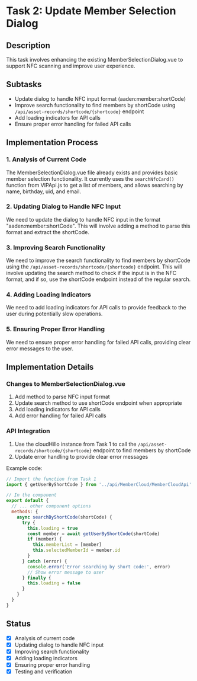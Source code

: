 # Task 2: Update Member Selection Dialog

## Description
This task involves enhancing the existing MemberSelectionDialog.vue to support NFC scanning and improve user experience.

## Subtasks
- Update dialog to handle NFC input format (aaden:member:shortCode)
- Improve search functionality to find members by shortCode using `/api/asset-records/shortcode/{shortcode}` endpoint
- Add loading indicators for API calls
- Ensure proper error handling for failed API calls

## Implementation Process

### 1. Analysis of Current Code
The MemberSelectionDialog.vue file already exists and provides basic member selection functionality. It currently uses the `searchNfcCard()` function from VIPApi.js to get a list of members, and allows searching by name, birthday, uid, and email.

### 2. Updating Dialog to Handle NFC Input
We need to update the dialog to handle NFC input in the format "aaden:member:shortCode". This will involve adding a method to parse this format and extract the shortCode.

### 3. Improving Search Functionality
We need to improve the search functionality to find members by shortCode using the `/api/asset-records/shortcode/{shortcode}` endpoint. This will involve updating the search method to check if the input is in the NFC format, and if so, use the shortCode endpoint instead of the regular search.

### 4. Adding Loading Indicators
We need to add loading indicators for API calls to provide feedback to the user during potentially slow operations.

### 5. Ensuring Proper Error Handling
We need to ensure proper error handling for failed API calls, providing clear error messages to the user.

## Implementation Details

### Changes to MemberSelectionDialog.vue
1. Add method to parse NFC input format
2. Update search method to use shortCode endpoint when appropriate
3. Add loading indicators for API calls
4. Add error handling for failed API calls

### API Integration
1. Use the cloudHillo instance from Task 1 to call the `/api/asset-records/shortcode/{shortcode}` endpoint to find members by shortCode
2. Update error handling to provide clear error messages

Example code:
```javascript
// Import the function from Task 1
import { getUserByShortCode } from '../api/MemberCloud/MemberCloudApi'

// In the component
export default {
  // ... other component options
  methods: {
    async searchByShortCode(shortCode) {
      try {
        this.loading = true
        const member = await getUserByShortCode(shortCode)
        if (member) {
          this.memberList = [member]
          this.selectedMemberId = member.id
        }
      } catch (error) {
        console.error('Error searching by short code:', error)
        // Show error message to user
      } finally {
        this.loading = false
      }
    }
  }
}
```

## Status
- [x] Analysis of current code
- [x] Updating dialog to handle NFC input
- [x] Improving search functionality
- [x] Adding loading indicators
- [x] Ensuring proper error handling
- [x] Testing and verification
